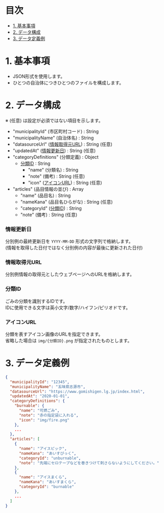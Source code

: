 # 目次

* [1. 基本事項](#1-基本事項)
* [2. データ構成](#2-データ構成)
* [3. データ定義例](#3-データ定義例)

# 1. 基本事項

* JSON形式を使用します。
* ひとつの自治体につきひとつのファイルを構成します。

# 2. データ構成

※ (任意) は設定が必須ではない項目を示します。

* "municipalityId" (市区町村コード) : String
* "municipalityName" (自治体名) : String
* "datasourceUrl" ([情報取得元URL](#情報取得元URL)) : String (任意)
* "updatedAt" ([情報更新日](#情報更新日)) : String (任意)
* "categoryDefinitions" (分類定義) : Object
  * [分類ID](#分類ID) : String
    * "name" (分類名) : String
    * "note" (備考) : String (任意)
    * "icon" ([アイコンURL](#アイコンURL)) : String (任意)
* "articles" (品目情報の並び) : Array
  * "name" (品目名) : String
  * "nameKana" (品目名ひらがな) : String (任意)
  * "categoryId" ([分類ID](#分類ID)) : String
  * "note" (備考) : String (任意)

### 情報更新日

分別例の最終更新日を `YYYY-MM-DD` 形式の文字列で格納します。  
(情報を取得した日付ではなく分別例の内容が最後に更新された日付)

### 情報取得元URL

分別例情報の取得元としたウェブページへのURLを格納します。

### 分類ID

ごみの分類を識別するIDです。  
IDに使用できる文字は英小文字/数字/ハイフン/ピリオドです。  

### アイコンURL

分類を表すアイコン画像のURLを指定できます。  
省略した場合は `img/{分類ID}.png` が指定されたものとします。

# 3. データ定義例

```json
{
  "municipalityId": "12345",
  "municipalityName": "五味県志源市",
  "datasourceUrl": "https://www.gomishigen.lg.jp/index.html",
  "updatedAt": "2020-01-01",
  "categoryDefinitions": {
    "burnable": {
      "name": "可燃ごみ",
      "note": "赤の指定袋に入れる",
      "icon": "img/fire.png"
    },
    ...
  },
  "articles": [
    {
      "name": "アイスピック",
      "nameKana": "あいすぴっく",
      "categoryId": "unburnable",
      "note": "先端にセロテープなどを巻きつけて刺さらないようにしてください。"
    },
    {
      "name": "アイスまくら",
      "nameKana": "あいすまくら",
      "categoryId": "burnable"
    },
    ...
  ]
}
```

